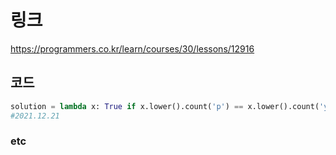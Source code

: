# 링크
https://programmers.co.kr/learn/courses/30/lessons/12916

## 코드
```python
solution = lambda x: True if x.lower().count('p') == x.lower().count('y') else False
#2021.12.21
```

### etc

